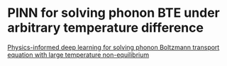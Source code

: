 # PINN for solving phonon BTE under arbitrary temperature difference
[Physics-informed deep learning for solving phonon Boltzmann transport equation with large temperature non-equilibrium](https://www.nature.com/articles/s41524-022-00712-y)
